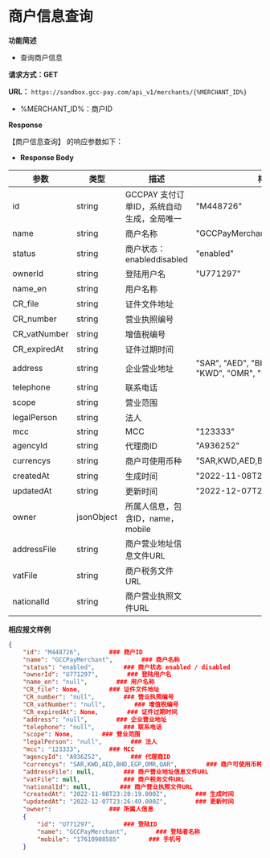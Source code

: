 # 商户信息查询

**功能简述**

- 查询商户信息

**请求方式：GET**

**URL：** `https://sandbox.gcc-pay.com/api_v1/merchants/{%MERCHANT_ID%}`

- %MERCHANT_ID%：商户ID

**Response**

【商户信息查询】 的响应参数如下：

- **Response Body**

| **参数**     | **类型**   | **描述**                                  | **样例**                                            |
| ------------ | ---------- | ----------------------------------------- | --------------------------------------------------- |
| id           | string     | GCCPAY 支付订单ID，系统自动生成，全局唯一 | "M448726"                                           |
| name         | string     | 商户名称                                  | "GCCPayMerchant"                                    |
| status       | string     | 商户状态：enableddisabled                 | "enabled"                                           |
| ownerId      | string     | 登陆用户名                                | "U771297"                                           |
| name_en      | string     | 用户名称                                  |                                                     |
| CR_file      | string     | 证件文件地址                              |                                                     |
| CR_number    | string     | 营业执照编号                              |                                                     |
| CR_vatNumber | string     | 增值税编号                                |                                                     |
| CR_expiredAt | string     | 证件过期时间                              |                                                     |
| address      | string     | 企业营业地址                              | "SAR",  "AED", "BHD",  "EGP",   "KWD", "OMR", "QAR" |
| telephone    | string     | 联系电话                                  |                                                     |
| scope        | string     | 营业范围                                  |                                                     |
| legalPerson  | string     | 法人                                      |                                                     |
| mcc          | string     | MCC                                       | "123333"                                            |
| agencyId     | string     | 代理商ID                                  | "A936252"                                           |
| currencys    | string     | 商户可使用币种                            | "SAR,KWD,AED,BHD,EGP,OMR,QAR"                       |
| createdAt    | string     | 生成时间                                  | "2022-11-08T23:20:19.000Z"                          |
| updatedAt    | string     | 更新时间                                  | "2022-12-07T23:26:49.000Z"                          |
| owner        | jsonObject | 所属人信息，包含ID，name，mobile          |                                                     |
| addressFile  | string     | 商户营业地址信息文件URL                   |                                                     |
| vatFile      | string     | 商户税务文件URL                           |                                                     |
| nationalId   | string     | 商户营业执照文件URL                       |                                                     |

**相应报文样例**

```json
{
    "id": "M448726",        ### 商户ID
    "name": "GCCPayMerchant",        ### 商户名称
    "status": "enabled",        ### 商户状态 enabled / disabled
    "ownerId": "U771297",        ### 登陆用户名
    "name_en": "null",        ### 用户名称
    "CR_file": None,        ### 证件文件地址
    "CR_number": "null",        ### 营业执照编号
    "CR_vatNumber": "null",        ### 增值税编号
    "CR_expiredAt": None,        ### 证件过期时间
    "address": "null",        ### 企业营业地址
    "telephone": "null",        ### 联系电话
    "scope": None,        ### 营业范围
    "legalPerson": "null",        ### 法人
    "mcc": "123333",        ### MCC
    "agencyId": "A936252",        ### 代理商ID
    "currencys": "SAR,KWD,AED,BHD,EGP,OMR,QAR",        ### 商户可使用币种
    "addressFile": null,        ### 商户营业地址信息文件URL
    "vatFile": null,            ### 商户税务文件URL
    "nationalId": null,        ### 商户营业执照文件URL
    "createdAt": "2022-11-08T23:20:19.000Z",        ### 生成时间
    "updatedAt": "2022-12-07T23:26:49.000Z",        ### 更新时间
    "owner":                ### 所属人信息
    {
        "id": "U771297",        ### 登陆ID
        "name": "GCCPayMerchant",        ### 登陆者名称
        "mobile": "17610908585"        ### 手机号
    }
```